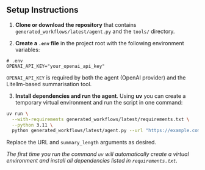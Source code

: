## Setup Instructions

1. **Clone or download the repository** that contains `generated_workflows/latest/agent.py` and the `tools/` directory.

2. **Create a `.env` file** in the project root with the following environment variables:

```
# .env
OPENAI_API_KEY="your_openai_api_key"
```

`OPENAI_API_KEY` is required by both the agent (OpenAI provider) and the Litellm-based summarisation tool.

3. **Install dependencies and run the agent**.  Using **uv** you can create a temporary virtual environment and run the script in one command:

```bash
uv run \
  --with-requirements generated_workflows/latest/requirements.txt \
  --python 3.11 \
  python generated_workflows/latest/agent.py --url "https://example.com" --summary_length "three bullet points"
```

Replace the URL and `summary_length` arguments as desired.

*The first time you run the command `uv` will automatically create a virtual environment and install all dependencies listed in `requirements.txt`.*